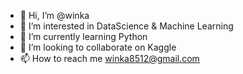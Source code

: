 - 👋 Hi, I’m @winka
- 👀 I’m interested in DataScience & Machine Learning
- 🌱 I’m currently learning Python 
- 💞️ I’m looking to collaborate on Kaggle
- 📫 How to reach me winka8512@gmail.com

<!---
winka/winka is a ✨ special ✨ repository because its `README.md` (this file) appears on your GitHub profile.
You can click the Preview link to take a look at your changes.
--->
